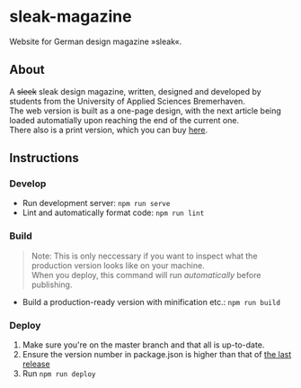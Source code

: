 # sleak-magazine
Website for German design magazine »sleak«.

## About
A ~~sleek~~ sleak design magazine, written, designed and developed by students from the University of Applied Sciences Bremerhaven.  
The web version is built as a one-page design, with the next article being loaded automatially upon reaching the end of the current one.  
There also is a print version, which you can buy [here](https://sleak-mag.design/print.html).

## Instructions
### Develop

  - Run development server: `npm run serve`
  - Lint and automatically format code: `npm run lint`

### Build
  > Note: This is only neccessary if you want to inspect what the production version looks like on your machine.  
  When you deploy, this command will run *automatically* before publishing.
  - Build a production-ready version with minification etc.: `npm run build`

### Deploy

  1. Make sure you're on the master branch and that all is up-to-date.  
  2. Ensure the version number in package.json is higher than that of [the last release](https://github.com/jonaskuske/sleak-magazine/releases)
  3. Run `npm run deploy`
